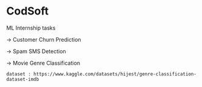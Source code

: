 # CodSoft
ML Internship tasks 

-> Customer Churn Prediction
    

-> Spam SMS Detection

-> Movie Genre Classification

    dataset : https://www.kaggle.com/datasets/hijest/genre-classification-dataset-imdb
